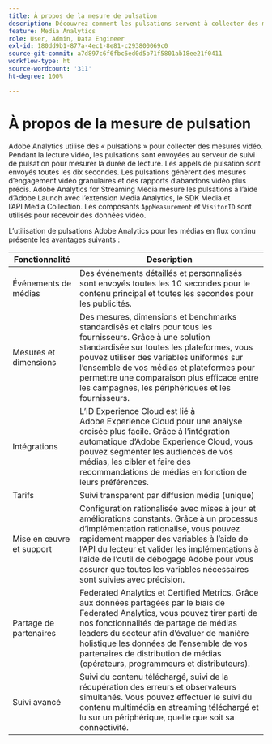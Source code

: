 ```yaml
---
title: À propos de la mesure de pulsation
description: Découvrez comment les pulsations servent à collecter des mesures vidéo.
feature: Media Analytics
role: User, Admin, Data Engineer
exl-id: 180dd9b1-877a-4ec1-8e81-c293800069c0
source-git-commit: a7d897c6f6fbc6ed0d5b71f5801ab18ee21f0411
workflow-type: ht
source-wordcount: '311'
ht-degree: 100%

---
```


# À propos de la mesure de pulsation

Adobe Analytics utilise des « pulsations » pour collecter des mesures vidéo. Pendant la lecture vidéo, les pulsations sont envoyées au serveur de suivi de pulsation pour mesurer la durée de lecture. Les appels de pulsation sont envoyés toutes les dix secondes. Les pulsations génèrent des mesures d’engagement vidéo granulaires et des rapports d’abandons vidéo plus précis. Adobe Analytics for Streaming Media mesure les pulsations à l’aide d’Adobe Launch avec l’extension Media Analytics, le SDK Media et l’API Media Collection. Les composants `AppMeasurement` et `VisitorID` sont utilisés pour recevoir des données vidéo.

L’utilisation de pulsations Adobe Analytics pour les médias en flux continu présente les avantages suivants :

| Fonctionnalité | Description |
|---|---|
| Événements de médias | Des événements détaillés et personnalisés sont envoyés toutes les 10 secondes pour le contenu principal et toutes les secondes pour les publicités. |
| Mesures et dimensions | Des mesures, dimensions et benchmarks standardisés et clairs pour tous les fournisseurs. Grâce à une solution standardisée sur toutes les plateformes, vous pouvez utiliser des variables uniformes sur l’ensemble de vos médias et plateformes pour permettre une comparaison plus efficace entre les campagnes, les périphériques et les fournisseurs. |
| Intégrations | L’ID Experience Cloud est lié à Adobe Experience Cloud pour une analyse croisée plus facile. Grâce à l’intégration automatique d’Adobe Experience Cloud, vous pouvez segmenter les audiences de vos médias, les cibler et faire des recommandations de médias en fonction de leurs préférences. |
| Tarifs | Suivi transparent par diffusion média (unique) |
| Mise en œuvre et support | Configuration rationalisée avec mises à jour et améliorations constants. Grâce à un processus d’implémentation rationalisé, vous pouvez rapidement mapper des variables à l’aide de l’API du lecteur et valider les implémentations à l’aide de l’outil de débogage Adobe pour vous assurer que toutes les variables nécessaires sont suivies avec précision. |
| Partage de partenaires | Federated Analytics et Certified Metrics. Grâce aux données partagées par le biais de Federated Analytics, vous pouvez tirer parti de nos fonctionnalités de partage de médias leaders du secteur afin d’évaluer de manière holistique les données de l’ensemble de vos partenaires de distribution de médias (opérateurs, programmeurs et distributeurs). |
| Suivi avancé | Suivi du contenu téléchargé, suivi de la récupération des erreurs et observateurs simultanés. Vous pouvez effectuer le suivi du contenu multimédia en streaming téléchargé et lu sur un périphérique, quelle que soit sa connectivité. |
